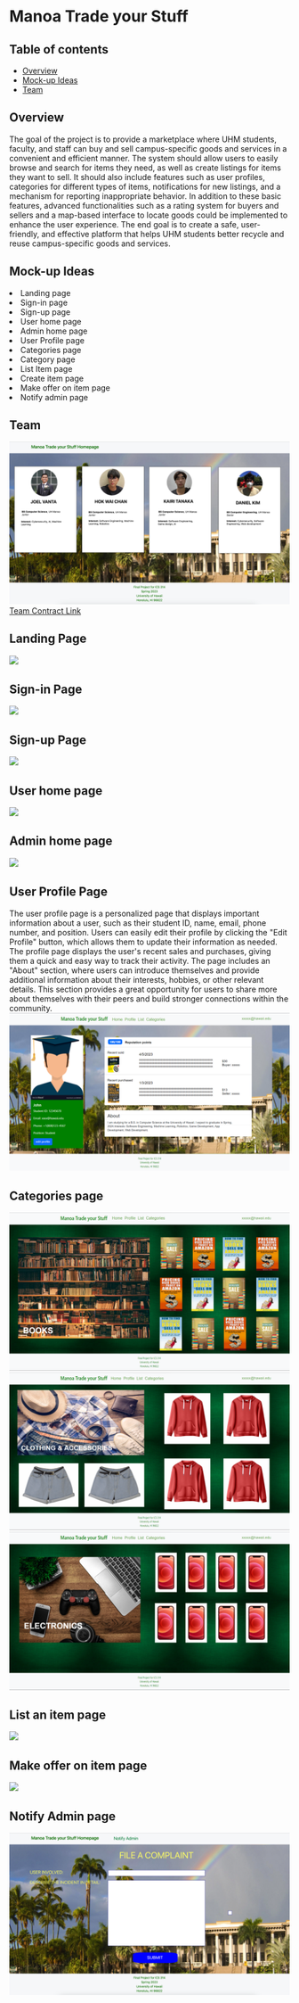 # Manoa Trade your Stuff

## Table of contents

* [Overview](#overview)
* [Mock-up Ideas](#mock-up-ideas)
* [Team](#team)

## Overview
The goal of the project is to provide a marketplace where UHM students, faculty, and staff can buy and sell campus-specific goods and services in a convenient and efficient manner. The system should allow users to easily browse and search for items they need, as well as create listings for items they want to sell. It should also include features such as user profiles, categories for different types of items, notifications for new listings, and a mechanism for reporting inappropriate behavior. In addition to these basic features, advanced functionalities such as a rating system for buyers and sellers and a map-based interface to locate goods could be implemented to enhance the user experience. The end goal is to create a safe, user-friendly, and effective platform that helps UHM students better recycle and reuse campus-specific goods and services.

## Mock-up Ideas
  <li>Landing page</li>
  <li>Sign-in page</li>
  <li>Sign-up page</li>
  <li>User home page</li>
  <li>Admin home page</li>
  <li>User Profile page</li>
  <li>Categories page</li>
  <li>Category page</li>
  <li>List Item page</li>
  <li>Create item page</li>
  <li>Make offer on item page</li>
  <li>Notify admin page</li>
  
## Team
<img src="image/projteam.png">
<a  href="https://docs.google.com/document/d/1DOvsdJkyUgxPniUr7G4ivfmBcsozXm4Yf86d5SVJ0kg/edit?usp=sharing">Team Contract Link</a>

## Landing Page
<img src="image/projlanding.png">

## Sign-in Page
<img src="image/projsignin.png">

## Sign-up Page
<img src="image/projregister.png">

## User home page
<img src="image/projuserpage.png">

## Admin home page
<img src="image/projadmin.png">

## User Profile Page
The user profile page is a personalized page that displays important information about a user, such as their student ID, name, email, phone number, and position. Users can easily edit their profile by clicking the "Edit Profile" button, which allows them to update their information as needed. The profile page displays the user's recent sales and purchases, giving them a quick and easy way to track their activity. The page includes an "About" section, where users can introduce themselves and provide additional information about their interests, hobbies, or other relevant details. This section provides a great opportunity for users to share more about themselves with their peers and build stronger connections within the community.
<img src="image/userProfilePageMockup.png">

## Categories page
<img src="image/categoriesPageBookMockup.png">
<img src="image/categoriesPageClothMockup.png">
<img src="image/categoriesPageElectronicMockup.png">

## List an item page
<img src="image/projlistitem.png">

## Make offer on item page
<img src="image/projmakeoffer.png">

## Notify Admin page
<img src="image/projnotifyadmin.png">


